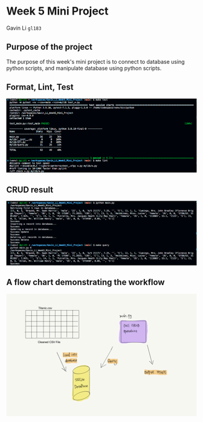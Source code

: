 # Week 5 Mini Project

Gavin Li `gl183`

## Purpose of the project

The purpose of this week's mini project is to connect to database using python scripts, and manipulate database using python scripts.

## Format, Lint, Test

![make_rslt](./resources/make_test_lint.png)

## CRUD result
![CRUD_rlst](./resources/CRUD_rslt.png)

## A flow chart demonstrating the workflow
![flow_chart](./resources/flow_chart.png)


